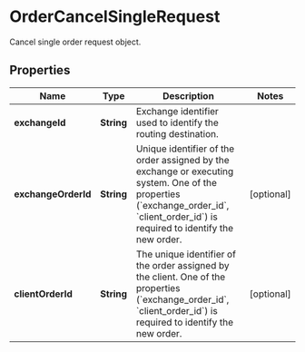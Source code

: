

# OrderCancelSingleRequest

Cancel single order request object.

## Properties

Name | Type | Description | Notes
------------ | ------------- | ------------- | -------------
**exchangeId** | **String** | Exchange identifier used to identify the routing destination. | 
**exchangeOrderId** | **String** | Unique identifier of the order assigned by the exchange or executing system. One of the properties (&#x60;exchange_order_id&#x60;, &#x60;client_order_id&#x60;) is required to identify the new order. |  [optional]
**clientOrderId** | **String** | The unique identifier of the order assigned by the client. One of the properties (&#x60;exchange_order_id&#x60;, &#x60;client_order_id&#x60;) is required to identify the new order. |  [optional]



